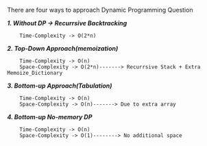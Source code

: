 There are four ways to approach Dynamic Programming Question

***1. Without DP -> Recurrsive Backtracking***
```
    Time-Complexity -> O(2*n)
```


***2. Top-Down Approach(memoization)***
```
    Time-Complexity -> O(n)
    Space-Complexity -> O(2*n)-------> Recurrsive Stack + Extra Memoize_Dictionary
```

***3. Bottom-up Approach(Tabulation)***
```
    Time-Complexity -> O(n)
    Space-Complexity -> O(n)-------> Due to extra array
```


***4. Bottom-up No-memory DP***
```
    Time-Complexity -> O(n)
    Space-Complexity -> O(1)--------> No additional space
```

